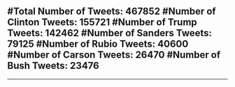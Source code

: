 #Total Number of Tweets: 467852 
#Number of Clinton Tweets: 155721
#Number of Trump Tweets: 142462
#Number of Sanders Tweets: 79125
#Number of Rubio Tweets: 40600
#Number of Carson Tweets: 26470
#Number of Bush Tweets: 23476
---
---
